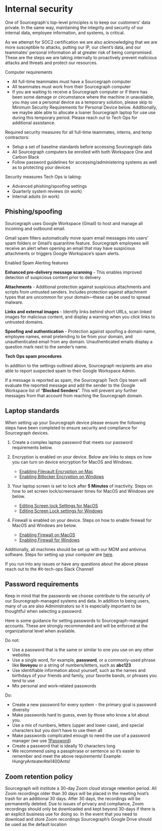 # Internal security

One of Sourcegraph's top-level principles is to keep our customers' data private. In the same way, maintaining the integrity and security of our internal data, employee information, and systems, is critical.

As we attempt for SOC2 certification we are also acknowledging that we are more susceptible to attacks, putting our IP, our client’s data, and our teammates’ personal information all at greater risk of being compromised. These are the steps we are taking internally to proactively prevent malicious attacks and threats and protect our resources.

Computer requirements

- All full-time teammates must have a Sourcegraph computer
- All teammates must work from their Sourcegraph computer
- If you are waiting to receive a Sourcegraph computer or if there has been some damage or circumstance where the machine in unavailable, you may use a personal device as a temporary solution, please skip to Minimum Security Requirements for Personal Device below. Additionally, we maybe able able to allocate a loaner Sourcegraph laptop for use use during this temporary period. Please reach out to Tech Ops for additional assistance.

Required security measures for all full-time teammates, interns, and temp contractors:

- Setup a set of baseline standards before accessing Sourcegraph data
- All Sourcegraph computers be enrolled with both Workspace One and Carbon Black
- Follow password guidelines for accessing/administering systems as well as to protecting your devices

Security measures Tech Ops is taking:

- Advanced phishing/spoofing settings
- Quarterly system reviews (in work)
- Internal aduits (in work)

## Phishing/spoofing

Sourcegraph uses Google Workspace (Gmail) to host and manage all incoming and outbound email.

Gmail spam filters automatically move spam email messages into users’ spam folders or Gmail’s quarantine feature. Sourcegraph employees will receive an alert when opening an email that may have suspicious attachments or triggers Google Workspace’s spam alerts.

Enabled Spam Alerting features

**Enhanced pre-delivery message scanning** - This enables improved detection of suspicious content prior to delivery

**Attachments** - Additional protection against suspicious attachments and scripts from untrusted senders. Includes protection against attachment types that are uncommon for your domain—these can be used to spread malware.

**Links and external images** - Identify links behind short URLs, scan linked images for malicious content, and display a warning when you click links to untrusted domains.

**Spoofing and authentication** - Protection against spoofing a domain name, employee names, email pretending to be from your domain, and unauthenticated email from any domain. Unauthenticated emails display a question mark next to the sender’s name.

**Tech Ops spam procedures**

In addition to the settings outlined above, Sourcegraph recipients are also able to report suspected spam to their Google Workspace Admin.

If a message is reported as spam, the Sourcegraph Tech Ops team will evaluate the reported message and add the sender to the Google Workspace list of “**Blocked Senders**”. This will prevent any further messages from that account from reaching the Sourcegraph domain.

## Laptop standards

When setting up your Sourcegraph device please ensure the following steps have been completed to ensure security and compliance for Sourcegraph devices.

1. Create a complex laptop password that meets our password requirements below.

2. Encryption is enabled on your device. Below are links to steps on how you can turn on device encryption for MacOS and Windows.

   - [Enabling Filevault Encryption on Mac](https://support.apple.com/en-us/HT204837)
   - [Enabling Bitlocker Encryption on Windows](https://support.microsoft.com/en-us/windows/turn-on-device-encryption-0c453637-bc88-5f74-5105-741561aae838)

3. Your laptop screen is set to lock after **5 Minutes** of inactivity. Steps on how to set screen lock/screensaver times for MacOS and Windows are below.

   - [Editing Screen lock Settings for MacOS](https://support.apple.com/guide/mac-help/change-screen-saver-preferences-mchlp1227/mac)
   - [Editing Screen Lock settings for Windows](https://support.microsoft.com/en-us/windows/change-your-screen-saver-settings-a9dc2a0c-dc8e-9161-d270-aaccc252082a)

4. Firewall is enabled on your device. Steps on how to enable firewall for MacOS and Windows are below.

   - [Enabling Firewall on MacOS](https://support.apple.com/guide/mac-help/block-connections-to-your-mac-with-a-firewall-mh34041/mac#:~:text=services%20and%20apps-,On%20your%20Mac%2C%20choose%20Apple%20menu%20%3E%20System%20Preferences%2C%20click,%26%20Privacy%20%2C%20then%20click%20Firewall.&text=pane%20for%20me-,If%20the%20lock%20at%20the%20bottom%20left%20is%20locked%20%2C%20click,the%20firewall%20for%20your%20Mac.)
   - [Enabling Firewall for Windows](https://support.microsoft.com/en-us/windows/turn-microsoft-defender-firewall-on-or-off-ec0844f7-aebd-0583-67fe-601ecf5d774f)

Additionally, all machines should be set up with our MDM and antivirus software. Steps for setting up your computer are [here](../tools/computer_setup.md).

If you run into any issues or have any questions about the above please reach out to the #it-tech-ops Slack Channel!

## Password requirements

Keep in mind that the passwords we choose contribute to the security of our Sourcegraph-managed systems and data. In addition to being users, many of us are also Administrators so it is especially important to be thoughtful when selecting a password.

Here is some guidance for setting passwords to Sourcegraph-managed accounts. These are strongly recommended and will be enforced at the organizational level when available.

Do not:

- Use a password that is the same or similar to one you use on any other websites
- Use a single word, for example, **password**, or a commonly-used phrase like **Iloveyou** or a string of numbers/letters, such as **abc123**
- Use identifiable information about yourself, such as the names and birthdays of your friends and family, your favorite bands, or phrases you tend to use
- Mix personal and work-related passwords

Do:

- Create a new password for every system - the primary goal is password diversity
- Make passwords hard to guess, even by those who know a lot about you.
- Use a mix of numbers, letters (upper and lower case), and special characters but you don’t have to use them all
- Make passwords complicated enough to need the use of a password manager (we use [1Password](https://1password.com/))
- Create a password that is ideally 10 characters long
- We recommend using a passphrase or sentence so it’s easier to remember and meet the above requirements! Example: HungryAnteaterAte1400Ants!

## Zoom retention policy

Sourcegraph will institute a 30-day Zoom cloud storage retention period. All Zoom recordings older than 30 days will be placed in the meeting host’s trash for an additional 30 days. After 30 days, the recordings will be permanently deleted. Due to issues of privacy and compliance, Zoom recordings should only be downloaded and kept beyond 30-days if there is an explicit business use for doing so. In the event that you need to download and store Zoom recordings Sourcegraph’s Google Drive should be used as the default location
